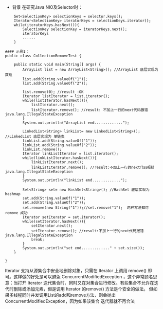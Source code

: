- 背景
在研究Java NIO及Selector时：
```language
	Set<SelectionKey> selectionKeys = selector.keys();
	Iterator<SelectionKey> iteratorKeys = selectionKeys.iterator();
	while(iteratorKeys.hasNext()){
		SelectionKey selectionKey = iteratorKeys.next();
		iteratorKeys
		......
	}
```

```language
#### 示例1：
public class CollectionRemoveTest {

	public static void main(String[] args) {
		ArrayList list = new ArrayList<String>(); //ArrayList 底层实现为 数组
		list.add(String.valueOf("1"));
		list.add(String.valueOf("2"));
		
		list.remove(0); //result :OK
		Iterator listIterator = list.iterator();
		while(listIterator.hasNext()){
			listIterator.next();
			listIterator.remove(); //result: 不加上一行的next代码报错java.lang.IllegalStateException
		}
		System.out.println("ArrayList end.............");
		
		LinkedList<String> linkList= new LinkedList<String>(); //LinkedList 底层实现为 单链表
		linkList.add(String.valueOf("1"));
		linkList.add(String.valueOf("2"));
		linkList.remove();
		Iterator linkListIterator = list.iterator();
		while(linkListIterator.hasNext()){
			linkListIterator.next();
			linkListIterator.remove(); //result:不加上一行的next代码报错java.lang.IllegalStateException
		}
		System.out.println("linkList end.............");
		
		Set<String> set= new HashSet<String>(); //HashSet 底层实现为hashmap
		set.add(String.valueOf("1"));
		set.add(String.valueOf("2"));
		set.remove(new String("1"));//set.remove("1");  两种写法都可 remove 成功
		Iterator setIterator = set.iterator();
		while(setIterator.hasNext()){
			setIterator.next();
			setIterator.remove(); //result:不加上一行的next代码报错java.lang.IllegalStateException
			break;
		}
		System.out.println("set end............." + set.size());
	}

}
```
Iterator 支持从源集合中安全地删除对象，只需在 Iterator 上调用 remove() 即可。这样做的好处是可以避免 ConcurrentModifiedException ，这个异常顾名思意：当打开 Iterator 迭代集合时，同时又在对集合进行修改。有些集合不允许在迭代时删除或添加元素，但是调用 Iterator 的remove() 方法是个安全的做法。
但如果多线程同时并发调用List的add和remove方法，则会抛出ConcurrentModifiedException，因为如果该集合 迭代器就不再合法

